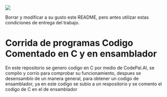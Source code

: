 ![](https://s3.amazonaws.com/videos.pentesteracademy.com/videos/badges/low/arm-assembly.png)

Borrar y modificar a su gusto este README, pero antes utilizar estas condiciones de entrega del trabajo.

# Corrida de programas Codigo Comentado en C y en ensamblador

En este repositorio se genero codigo en C por medio de CodePal.AI, se compilo y corrio para comprobar su funcionamiento, despues se desensamblo de un manera general, para obtener un codigo de ensamblador, ya en este codigo se subio a un respositorio y se comento el codigo de C en el de ensamblador
